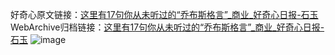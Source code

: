 好奇心原文链接：[这里有17句你从未听过的“乔布斯格言”_商业_好奇心日报-石玉](https://www.qdaily.com/articles/7723.html)
WebArchive归档链接：[这里有17句你从未听过的“乔布斯格言”_商业_好奇心日报-石玉](http://web.archive.org/web/20190623172629/https://www.qdaily.com/articles/7723.html)
![image](http://ww3.sinaimg.cn/large/007d5XDply1g3wjrm9mblj30u090bb29)
